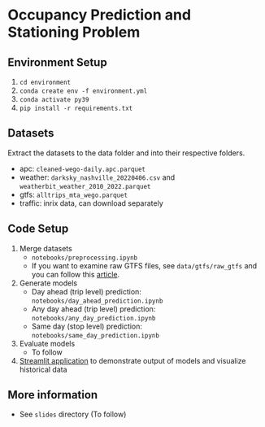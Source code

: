 # Occupancy Prediction and Stationing Problem

## Environment Setup
1. `cd environment`  
2. `conda create env -f environment.yml`  
3. `conda activate py39`  
4. `pip install -r requirements.txt`  

## Datasets
Extract the datasets to the data folder and into their respective folders.  
* apc: `cleaned-wego-daily.apc.parquet`
* weather: `darksky_nashville_20220406.csv` and `weatherbit_weather_2010_2022.parquet`
* gtfs: `alltrips_mta_wego.parquet`
* traffic: inrix data, can download separately

## Code Setup
1. Merge datasets
    * `notebooks/preprocessing.ipynb`
    * If you want to examine raw GTFS files, see `data/gtfs/raw_gtfs` and you can follow this [article](https://medium.com/analytics-vidhya/the-hitchhikers-guide-to-gtfs-with-python-e9790090952a).
2. Generate models
    * Day ahead (trip level) prediction: `notebooks/day_ahead_prediction.ipynb`
    * Any day ahead (trip level) prediction: `notebooks/any_day_prediction.ipynb`
    * Same day (stop level) prediction: `notebooks/same_day_prediction.ipynb`
3. Evaluate models
    * To follow
4. [Streamlit application](https://github.com/rishavsen1/transit_plot_app) to demonstrate output of models and visualize historical data

## More information
* See `slides` directory (To follow)